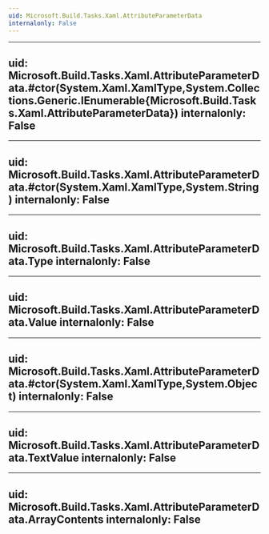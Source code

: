 ```yaml
---
uid: Microsoft.Build.Tasks.Xaml.AttributeParameterData
internalonly: False
---
```


---
uid: Microsoft.Build.Tasks.Xaml.AttributeParameterData.#ctor(System.Xaml.XamlType,System.Collections.Generic.IEnumerable{Microsoft.Build.Tasks.Xaml.AttributeParameterData})
internalonly: False
---

---
uid: Microsoft.Build.Tasks.Xaml.AttributeParameterData.#ctor(System.Xaml.XamlType,System.String)
internalonly: False
---

---
uid: Microsoft.Build.Tasks.Xaml.AttributeParameterData.Type
internalonly: False
---

---
uid: Microsoft.Build.Tasks.Xaml.AttributeParameterData.Value
internalonly: False
---

---
uid: Microsoft.Build.Tasks.Xaml.AttributeParameterData.#ctor(System.Xaml.XamlType,System.Object)
internalonly: False
---

---
uid: Microsoft.Build.Tasks.Xaml.AttributeParameterData.TextValue
internalonly: False
---

---
uid: Microsoft.Build.Tasks.Xaml.AttributeParameterData.ArrayContents
internalonly: False
---
